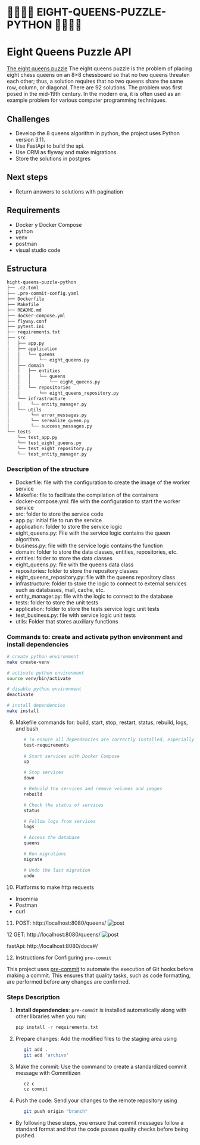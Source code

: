 # 👑👑👑👑 EIGHT-QUEENS-PUZZLE-PYTHON 👑👑👑👑

# Eight Queens Puzzle API
[The eight queens puzzle](https://en.wikipedia.org/wiki/Eight_queens_puzzle) The eight queens puzzle is the problem of placing eight chess queens on an 8×8 chessboard so that no two queens threaten each other; thus, a solution requires that no two queens share the same row, column, or diagonal. There are 92 solutions. The problem was first posed in the mid-19th century. In the modern era, it is often used as an example problem for various computer programming techniques. 

## Challenges
- Develop the 8 queens algorithm in python, the project uses Python version 3.11.
- Use FastApi to build the api.
- Use ORM as flyway and make migrations.
- Store the solutions in postgres

## Next steps
- Return answers to solutions with pagination

## Requirements
- Docker y Docker Compose
- python
- venv
- postman 
- visual studio code

## Estructura
```bash
hight-queens-puzzle-python
├── .cz.toml
├── .pre-commit-config.yaml
├── Dockerfile
├── Makefile
├── README.md
├── docker-compose.yml
├── flyway.conf
├── pytest.ini
├── requirements.txt
├── src
│   ├── app.py
│   ├── application
│   │   └── queens
│   │       └── eight_queens.py
│   ├── domain
│   │   ├── entities
│   │   │   └── queens
│   │   │       └── eight_queens.py
│   │   └── repositories
│   │       └── eight_queens_repository.py
│   └── infrastructure
│   │    └── entity_manager.py
│   └── utils
│        └── error_messages.py
│        └── serealize_queen.py
│        └── success_messages.py
└── tests
    └── test_app.py
    └── test_eight_queens.py
    └── test_eight_repository.py
    └── test_entity_manager.py


```

### Description of the structure
- Dockerfile: file with the configuration to create the image of the worker service
- Makefile: file to facilitate the compilation of the containers
- docker-compose.yml: file with the configuration to start the worker service
- src: folder to store the service code
- app.py: initial file to run the service
- application: folder to store the service logic
- eight_queens.py: File with the service logic contains the queen algorithm.
- business.py: file with the service logic contains the function
- domain: folder to store the data classes, entities, repositories, etc.
- entities: folder to store the data classes
- eight_queens.py: file with the queens data class
- repositories: folder to store the repository classes
- eight_queens_repository.py: file with the queens repository class
- infrastructure: folder to store the logic to connect to external services such as databases, mail, cache, etc.
- entity_manager.py: file with the logic to connect to the database
- tests: folder to store the unit tests
- application: folder to store the tests service logic unit tests
- test_business.py: file with service logic unit tests
- utils: Folder that stores auxiliary functions



### Commands to: create and activate python environment and install dependencies
   ```bash
   # create python environment
   make create-venv

   # activate python environment
   source venv/bin/activate

   # disable python environment
   deactivate

   # install dependencies
   make install
   ```

9. Makefile commands for: build, start, stop, restart, status, rebuild, logs, and bash

   ```bash
      # To ensure all dependencies are correctly installed, especially uvicorn and fastapi.
      test-requirements
      
      # Start services with Docker Compose
      up

      # Stop services
      down

      # Rebuild the services and remove volumes and images
      rebuild

      # Check the status of services
      status

      # Follow logs from services
      logs

      # Access the database
      queens

      # Run migrations
      migrate

      # Undo the last migration
      undo
   ```
10. Platforms to make http requests
   - Insomnia
   - Postman
   - curl

11. POST: http://localhost:8080/queens/
![post](https://raw.githubusercontent.com/MiriamNM/Eight-queens-puzzle-python/refs/heads/main/public/assets/Captura%20de%20pantalla%202024-12-03%20a%20la(s)%2011.41.58%E2%80%AFp.m..png)

12 GET: http://localhost:8080/queens/
![post](https://raw.githubusercontent.com/MiriamNM/Eight-queens-puzzle-python/refs/heads/main/public/assets/Captura%20de%20pantalla%202024-12-03%20a%20la(s)%2011.41.51%E2%80%AFp.m..png)

fastApi: http://localhost:8080/docs#/

12. Instructions for Configuring `pre-commit`

This project uses [pre-commit](https://pre-commit.com/) to automate the execution of Git hooks before making a commit. This ensures that quality tasks, such as code formatting, are performed before any changes are confirmed.
### Steps Description

1. **Install dependencies**: `pre-commit` is installed automatically along with other libraries when you run:
   ```bash
   pip install -r requirements.txt
2. Prepare changes: Add the modified files to the staging area using
   ```bash
      git add . 
      git add 'archivo'
3. Make the commit: Use the command to create a standardized commit message with Commitizen
   ```bash
      cz c 
      cz commit
4. Push the code: Send your changes to the remote repository using
   ```bash
      git push origin "branch"
- By following these steps, you ensure that commit messages follow a standard format and that the code passes quality checks before being pushed.

